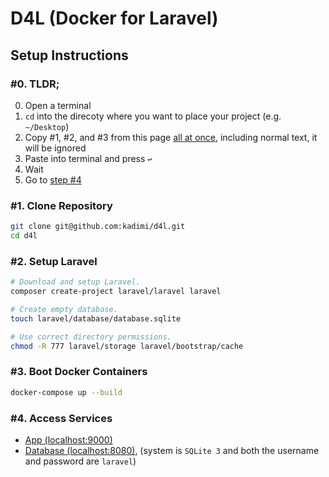 # D4L (Docker for Laravel)


## Setup Instructions

### #0. TLDR;

0. Open a terminal
0. `cd` into the direcoty where you want to place your project (e.g. `~/Desktop`)
0. Copy #1, #2, and #3 from this page [all at once](https://i.imgur.com/uXwzS7Y.png), including normal text, it will be ignored
0. Paste into terminal and press `↩` 
0. Wait
0. Go to [step #4](#4-Access-Services)

### #1. Clone Repository

```sh
git clone git@github.com:kadimi/d4l.git
cd d4l
```

### #2. Setup Laravel

```sh
# Download and setup Laravel.
composer create-project laravel/laravel laravel

# Create empty database.
touch laravel/database/database.sqlite

# Use correct directory permissions.
chmod -R 777 laravel/storage laravel/bootstrap/cache
```

### #3. Boot Docker Containers

```sh
docker-compose up --build
```

### #4. Access Services

* [App (localhost:9000)](http://localhost:9000)
* [Database (localhost:8080)](http://localhost:8080/?sqlite&db=/var/www/html/database/database.sqlite), (system is `SQLite 3` and both the username and password are `laravel`)
